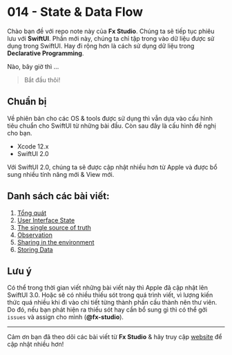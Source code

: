 # 014 - State & Data Flow

Chào bạn đề với repo note này của **Fx Studio**. Chúng ta sẽ tiếp tục phiêu lưu với **SwiftUI**. Phần mới này, chúng ta chỉ tập trong vào dữ liệu được sử dụng trong SwiftUI. Hay đi rộng hơn là cách sử dụng dữ liệu trong **Declarative Programming**.

Nào, bây giờ thì ...

> Bắt đầu thôi!

## Chuẩn bị

Về phiên bản cho các OS & tools được sử dụng thì vẫn dựa vào cấu hình tiêu chuẩn cho SwiftUI từ những bài đầu. Còn sau đây là cấu hình đề nghị cho bạn.

- Xcode 12.x
- SwiftUI 2.0

Với SwiftUI 2.0, chúng ta sẽ được cập nhật nhiều hơn từ Apple và được bổ sung nhiều tính năng mới & View mới.

## Danh sách các bài viết:

1. [Tổng quát](./01_OverView.md)
2. [User Interface State](./02_UserInterfaceState.md)
3. [The single source of truth](./03_TheSingleSourceOfTruth.md)
4. [Observation](./04_Observation.md)
5. [Sharing in the environment](./05_Environment.md)
6. [Storing Data](./06_StoringData.md)

## Lưu ý

Có thể trong thời gian viết những bài viết này thì Apple đã cập nhật lên SwiftUI 3.0. Hoặc sẽ có nhiều thiếu sót trong quá trình viết, vì lượng kiến thức quá nhiều khi đi vào chi tiết từng thành phần cấu thành nên thư viên. Do đó, nếu bạn phát hiện ra thiếu sót hay cần bổ sung gì thì có thể gởi `issues` và assign cho mình (**@fx-studio**).

---

Cảm ơn bạn đã theo dõi các bài viết từ **Fx Studio** & hãy truy cập [website](https://fxstudio.dev/) để cập nhật nhiều hơn!
